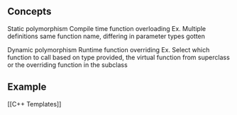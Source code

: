 ## Concepts
Static polymorphism
Compile time function overloading
Ex. Multiple definitions same function name, differing in parameter types gotten

Dynamic polymorphism
Runtime function overriding
Ex. Select which function to call based on type provided, the virtual function from superclass or the overriding function in the subclass

## Example
[[C++ Templates]]